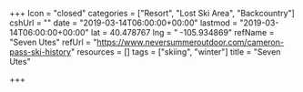+++
Icon = "closed"
categories = ["Resort", "Lost Ski Area", "Backcountry"]
cshUrl = ""
date = "2019-03-14T06:00:00+00:00"
lastmod = "2019-03-14T06:00:00+00:00"
lat = 40.478767
lng = " -105.934869"
refName = "Seven Utes"
refUrl = "https://www.neversummeroutdoor.com/cameron-pass-ski-history"
resources = []
tags = ["skiing", "winter"]
title = "Seven Utes"

+++
